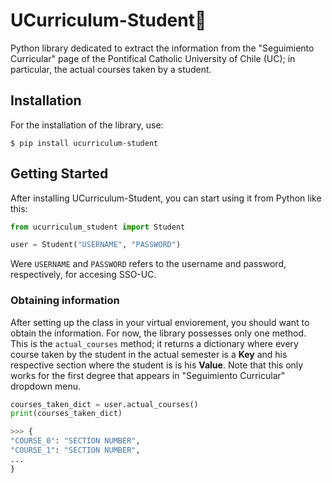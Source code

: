 # UCurriculum-Student🧍

Python library dedicated to extract the information from the "Seguimiento Curricular" page of the Pontifical Catholic University of Chile (UC); in particular, the actual courses taken by a student.

## Installation

For the installation of the library, use:

```shell
$ pip install ucurriculum-student
```

## Getting Started

After installing UCurriculum-Student, you can start using it from Python like this:

```python
from ucurriculum_student import Student

user = Student("USERNAME", "PASSWORD")
```
Were `USERNAME` and `PASSWORD` refers to the username and password, respectively, for accesing SSO-UC.

### Obtaining information

After setting up the class in your virtual enviorement, you should want to obtain the information. For now, the library possesses only one method.
This is the `actual_courses` method; it returns a dictionary where every course taken by the student in the actual semester is a **Key** and his respective section where the student is is his **Value**. Note that this only works for the first degree that appears in "Seguimiento Curricular" dropdown menu.

```python
courses_taken_dict = user.actual_courses()
print(courses_taken_dict)

>>> {
"COURSE_0": "SECTION NUMBER",
"COURSE_1": "SECTION NUMBER",
...
}
```








